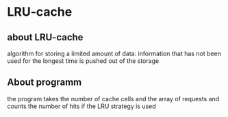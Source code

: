 # LRU-cache
## about LRU-cache
algorithm for storing a limited amount of data: information that has not been used for the longest time is pushed out of the storage
## About programm
the program takes the number of cache cells and the array of requests and counts the number of hits if the LRU strategy is used
